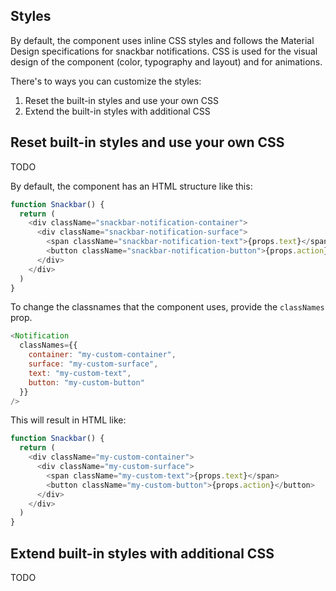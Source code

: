 ## Styles

By default, the component uses inline CSS styles and follows the Material Design specifications for snackbar notifications. CSS is used for the visual design of the component (color, typography and layout) and for animations.

There's to ways you can customize the styles:

1. Reset the built-in styles and use your own CSS
2. Extend the built-in styles with additional CSS

## Reset built-in styles and use your own CSS

TODO

By default, the component has an HTML structure like this:

```js
function Snackbar() {
  return (
    <div className="snackbar-notification-container">
      <div className="snackbar-notification-surface">
        <span className="snackbar-notification-text">{props.text}</span>
        <button className="snackbar-notification-button">{props.action}</button>
      </div>
    </div>
  )
}
```

To change the classnames that the component uses, provide the `classNames` prop.

```js
<Notification 
  classNames={{
    container: "my-custom-container",
    surface: "my-custom-surface",
    text: "my-custom-text",
    button: "my-custom-button"
  }}
/>
```

This will result in HTML like:

```js
function Snackbar() {
  return (
    <div className="my-custom-container">
      <div className="my-custom-surface">
        <span className="my-custom-text">{props.text}</span>
        <button className="my-custom-button">{props.action}</button>
      </div>
    </div>
  )
}
```

## Extend built-in styles with additional CSS

TODO

